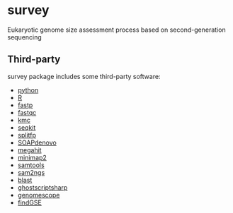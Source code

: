 # survey
Eukaryotic genome size assessment process based on second-generation sequencing


Third-party
-----------

survey package includes some third-party software:
* [python](https://www.python.org/)
* [R](https://www.r-project.org/)
* [fastp](https://github.com/OpenGene/fastp)
* [fastqc](https://github.com/s-andrews/FastQC)
* [kmc](https://github.com/refresh-bio/KMC)
* [seqkit](https://github.com/shenwei356/seqkit)
* [splitfp](https://github.com/zxgsy520/splitfp)
* [SOAPdenovo](https://github.com/aquaskyline/SOAPdenovo2)
* [megahit](https://github.com/voutcn/megahit)
* [minimap2](https://github.com/lh3/minimap2)
* [samtools](https://https://github.com/samtools/samtools)
* [sam2ngs](https://github.com/zxgsy520/sam2ngs)
* [blast](https://blast.ncbi.nlm.nih.gov/Blast.cgi)
* [ghostscriptsharp](https://github.com/mephraim/ghostscriptsharp)
* [genomescope](https://github.com/schatzlab/genomescope)
* [findGSE](https://github.com/schneebergerlab/findGSE)


